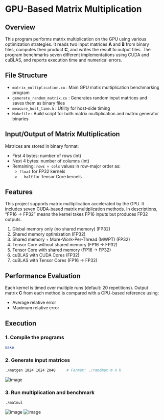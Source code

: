 # GPU-Based Matrix Multiplication

## Overview
This program performs matrix multiplication on the GPU using various optimization strategies. It reads two input matrices **A** and **B** from binary files, computes their product **C**, and writes the result to output files. The program benchmarks seven different implementations using CUDA and cuBLAS, and reports execution time and numerical errors.

## File Structure
- `matrix_multiplication.cu` : Main GPU matix multiplication benchmarking program
- `generate_random_matrix.cu` : Generates random input matrices and saves them as binary files
- `measure_host_time.h` : Utility for host-side timing
- `Makefile` : Build script for both matrix multiplication and matrix generator binaries

## Input/Output of Matrix Multiplication
Matrices are stored in binary format:
- First 4 bytes: number of rows (int)
- Next 4 bytes: number of columns (int)
- Remaining: `rows × cols` values in row-major order as:
    - `float` for FP32 kernels
    - `__half` for Tensor Core kernels

## Features
This project supports matrix multiplication accelerated by the GPU. It includes seven CUDA-based matrix multiplication methods.
In descriptions, “FP16 → FP32” means the kernel takes FP16 inputs but produces FP32 outputs.
1. Global memory only (no shared memory) (FP32)
2. Shared memory optimization (FP32)
3. Shared memory + More-Work-Per-Thread (MWPT) (FP32)
4. Tensor Core without shared memory (FP16 -> FP32)
5. Tensor Core with shared memory (FP16 -> FP32)
6. cuBLAS with CUDA Cores (FP32)
7. cuBLAS with Tensor Cores (FP16 -> FP32)

## Performance Evaluation
Each kernel is timed over multiple runs (default: 20 repetitions).
Output matrix **C** from each method is compared with a CPU-based reference using:
- Average relative error
- Maximum relative error

## Execution
### 1. Compile the programs
```bash
make
```
### 2. Generate input matrices
```bash
./matgen 1024 1024 2048     # Format: ./randmat m n k
```
![image](https://github.com/user-attachments/assets/221f8b47-7515-4f20-a201-95ed669d182e)

### 3. Run multiplication and benchmark
```bash
./matmul
```
![image](https://github.com/user-attachments/assets/0083acea-5334-4cfa-bedf-ad6e7d67d14b)
![image](https://github.com/user-attachments/assets/006e4905-1307-4932-be34-2e5af05bffd5)

